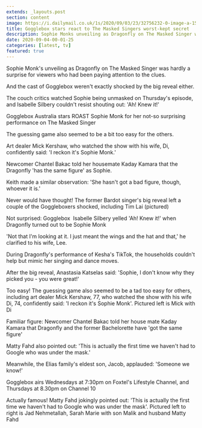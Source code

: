 ```yaml
---
extends: _layouts.post
section: content
image: https://i.dailymail.co.uk/1s/2020/09/03/23/32756232-0-image-a-15_1599172717345.jpg 
title: Gogglebox stars react to The Masked Singers worst-kept secret 
description: Sophie Monks unveiling as Dragonfly on The Masked Singer was hardly a surprise for viewers who had been paying attention to the clues. 
date: 2020-09-04-00-01-25 
categories: [latest, tv] 
featured: true 
--- 
```

Sophie Monk's unveiling as Dragonfly on The Masked Singer was hardly a surprise for viewers who had been paying attention to the clues.

And the cast of Gogglebox weren't exactly shocked by the big reveal either.

The couch critics watched Sophie being unmasked on Thursday's episode, and Isabelle Silbery couldn't resist shouting out: 'Ah! Knew it!' 

Gogglebox Australia stars ROAST Sophie Monk for her not-so surprising performance on The Masked Singer

The guessing game also seemed to be a bit too easy for the others.

Art dealer Mick Kershaw, who watched the show with his wife, Di, confidently said: 'I reckon it's Sophie Monk.'

Newcomer Chantel Bakac told her housemate Kaday Kamara that the Dragonfly 'has the same figure' as Sophie.

Keith made a similar observation: 'She hasn't got a bad figure, though, whoever it is.'

Never would have thought! The former Bardot singer's big reveal left a couple of the Goggleboxers shocked, including Tim Lai (pictured)

Not surprised: Gogglebox  Isabelle Silbery yelled 'Ah! Knew it!' when Dragonfly turned out to be Sophie Monk

'Not that I'm looking at it. I just meant the wings and the hat and that,' he clarified to his wife, Lee.

During Dragonfly's performance of Kesha's TikTok, the households couldn't help but mimic her singing and dance moves.

After the big reveal, Anastasia Katselas said: 'Sophie, I don't know why they picked you - you were great!'

Too easy! The guessing game also seemed to be a tad too easy for others, including art dealer Mick Kershaw, 77, who watched the show with his wife Di, 74, confidently said: 'I reckon it's Sophie Monk'. Pictured left is Mick with Di

Familiar figure: Newcomer Chantel Bakac told her house mate Kaday Kamara that Dragonfly and the former Bachelorette have 'got the same figure'

Matty Fahd also pointed out: 'This is actually the first time we haven't had to Google who was under the mask.'

Meanwhile, the Elias family's eldest son, Jacob, applauded: 'Someone we know!'

Gogglebox airs Wednesdays at 7:30pm on Foxtel's Lifestyle Channel, and Thursdays at 8.30pm on Channel 10 

Actually famous! Matty Fahd jokingly pointed out: 'This is actually the first time we haven't had to Google who was under the mask'. Pictured left to right is Jad Nehmetallah, Sarah Marie with son Malik and husband Matty Fahd

